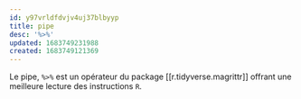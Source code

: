 ```yaml
---
id: y97vrldfdvjv4uj37blbyyp
title: pipe
desc: '%>%'
updated: 1683749231988
created: 1683749121369
---
```


Le pipe, `%>%` est un opérateur du package [[r.tidyverse.magrittr]] offrant une meilleure lecture des instructions `R`.